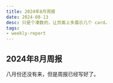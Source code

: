 ```yaml
---
title: 2024年8月周报
date: 2024-08-13
desc: 只是个凑数的，让页面上多展示几个 card。
tags:
- weekly-report
---
```


## 2024年8月周报

八月份还没有来，但是周报已经写好了。
